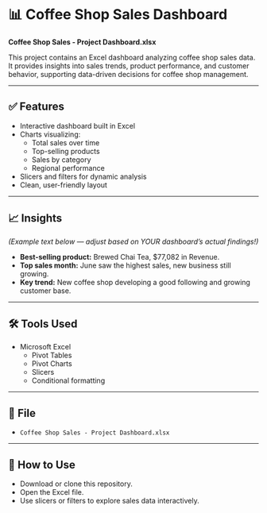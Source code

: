 # 📊 Coffee Shop Sales Dashboard

**Coffee Shop Sales - Project Dashboard.xlsx**

This project contains an Excel dashboard analyzing coffee shop sales data. It provides insights into sales trends, product performance, and customer behavior, supporting data-driven decisions for coffee shop management.

---

## ✅ Features

- Interactive dashboard built in Excel
- Charts visualizing:
  - Total sales over time
  - Top-selling products
  - Sales by category
  - Regional performance
- Slicers and filters for dynamic analysis
- Clean, user-friendly layout

---

## 📈 Insights

*(Example text below — adjust based on YOUR dashboard’s actual findings!)*

- **Best-selling product:** Brewed Chai Tea, $77,082 in Revenue.
- **Top sales month:** June saw the highest sales, new business still growing.
- **Key trend:** New coffee shop developing a good following and growing customer base.

---

## 🛠️ Tools Used

- Microsoft Excel
  - Pivot Tables
  - Pivot Charts
  - Slicers
  - Conditional formatting

---

## 📂 File

- `Coffee Shop Sales - Project Dashboard.xlsx`

---

## 🔗 How to Use

- Download or clone this repository.
- Open the Excel file.
- Use slicers or filters to explore sales data interactively.
